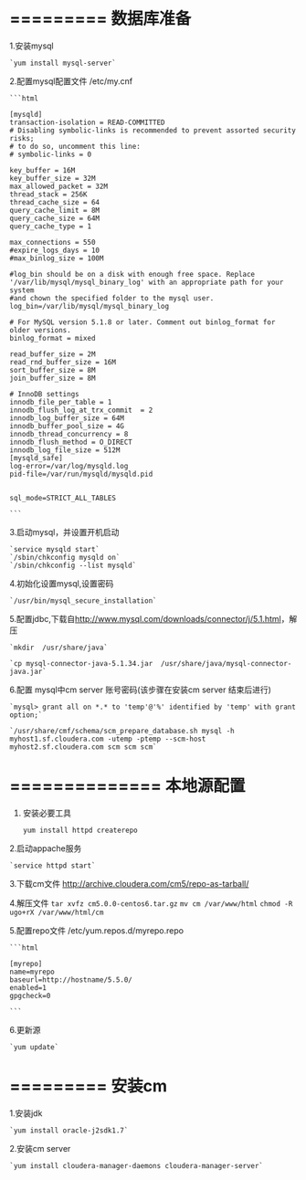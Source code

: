 =========
数据库准备
=========
1.安装mysql

	`yum install mysql-server`

2.配置mysql配置文件 /etc/my.cnf

	```html
	
	[mysqld]
	transaction-isolation = READ-COMMITTED
	# Disabling symbolic-links is recommended to prevent assorted security risks;
	# to do so, uncomment this line:
	# symbolic-links = 0
	
	key_buffer = 16M
	key_buffer_size = 32M
	max_allowed_packet = 32M
	thread_stack = 256K
	thread_cache_size = 64
	query_cache_limit = 8M
	query_cache_size = 64M
	query_cache_type = 1
	
	max_connections = 550
	#expire_logs_days = 10
	#max_binlog_size = 100M
	
	#log_bin should be on a disk with enough free space. Replace '/var/lib/mysql/mysql_binary_log' with an appropriate path for your system
	#and chown the specified folder to the mysql user.
	log_bin=/var/lib/mysql/mysql_binary_log
	
	# For MySQL version 5.1.8 or later. Comment out binlog_format for older versions.
	binlog_format = mixed
	
	read_buffer_size = 2M
	read_rnd_buffer_size = 16M
	sort_buffer_size = 8M
	join_buffer_size = 8M
	
	# InnoDB settings
	innodb_file_per_table = 1
	innodb_flush_log_at_trx_commit  = 2
	innodb_log_buffer_size = 64M
	innodb_buffer_pool_size = 4G
	innodb_thread_concurrency = 8
	innodb_flush_method = O_DIRECT
	innodb_log_file_size = 512M
	[mysqld_safe]
	log-error=/var/log/mysqld.log
	pid-file=/var/run/mysqld/mysqld.pid
	

	sql_mode=STRICT_ALL_TABLES
	
	```

3.启动mysql，并设置开机启动

	`service mysqld start`
	`/sbin/chkconfig mysqld on`
	`/sbin/chkconfig --list mysqld`


4.初始化设置mysql,设置密码

	`/usr/bin/mysql_secure_installation`

5.配置jdbc,下载自<http://www.mysql.com/downloads/connector/j/5.1.html>，解压

	`mkdir  /usr/share/java`
	
	`cp mysql-connector-java-5.1.34.jar  /usr/share/java/mysql-connector-java.jar`
	

6.配置 mysql中cm server 账号密码(该步骤在安装cm server 结束后进行)

	`mysql> grant all on *.* to 'temp'@'%' identified by 'temp' with grant option;`
	
	`/usr/share/cmf/schema/scm_prepare_database.sh mysql -h myhost1.sf.cloudera.com -utemp -ptemp --scm-host myhost2.sf.cloudera.com scm scm scm`



==============
本地源配置
============


1. 安装必要工具

	`yum install httpd createrepo`
	
2.启动appache服务

	`service httpd start`
	
3.下载cm文件 <http://archive.cloudera.com/cm5/repo-as-tarball/>

4.解压文件
	`tar xvfz cm5.0.0-centos6.tar.gz`
	`mv cm /var/www/html`
	`chmod -R ugo+rX /var/www/html/cm`

5.配置repo文件 /etc/yum.repos.d/myrepo.repo

	```html
	
	[myrepo]
	name=myrepo
	baseurl=http://hostname/5.5.0/
	enabled=1
	gpgcheck=0
	
	```

6.更新源

	`yum update`



=========
安装cm
========

1.安装jdk

	`yum install oracle-j2sdk1.7`
	
2.安装cm server

	`yum install cloudera-manager-daemons cloudera-manager-server`





